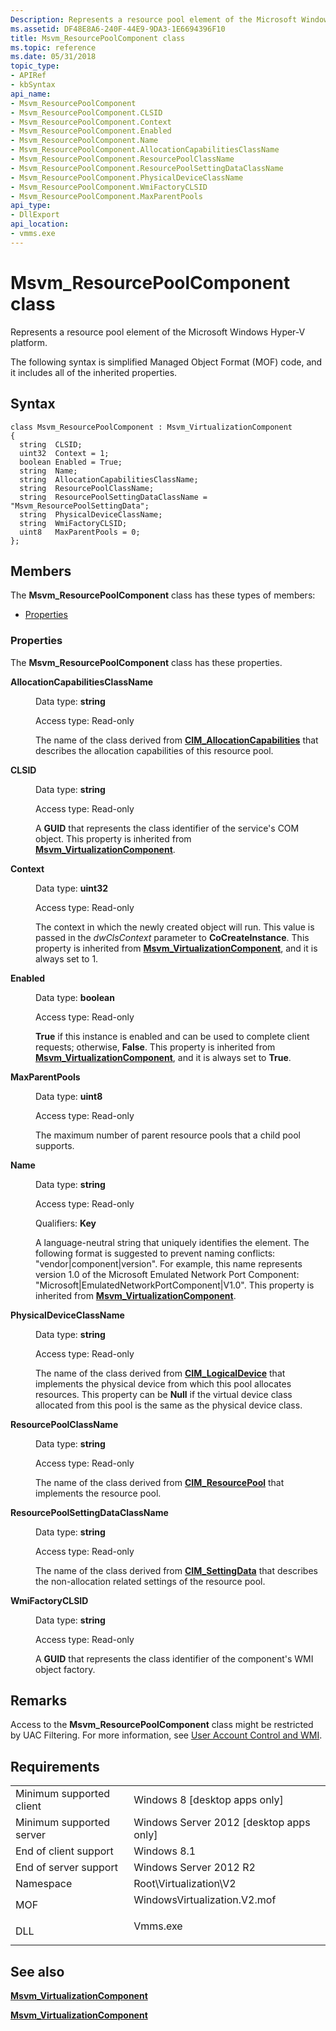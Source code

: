 ```yaml
---
Description: Represents a resource pool element of the Microsoft Windows Hyper-V platform.
ms.assetid: DF48E8A6-240F-44E9-9DA3-1E6694396F10
title: Msvm_ResourcePoolComponent class
ms.topic: reference
ms.date: 05/31/2018
topic_type: 
- APIRef
- kbSyntax
api_name: 
- Msvm_ResourcePoolComponent
- Msvm_ResourcePoolComponent.CLSID
- Msvm_ResourcePoolComponent.Context
- Msvm_ResourcePoolComponent.Enabled
- Msvm_ResourcePoolComponent.Name
- Msvm_ResourcePoolComponent.AllocationCapabilitiesClassName
- Msvm_ResourcePoolComponent.ResourcePoolClassName
- Msvm_ResourcePoolComponent.ResourcePoolSettingDataClassName
- Msvm_ResourcePoolComponent.PhysicalDeviceClassName
- Msvm_ResourcePoolComponent.WmiFactoryCLSID
- Msvm_ResourcePoolComponent.MaxParentPools
api_type: 
- DllExport
api_location: 
- vmms.exe
---
```


# Msvm\_ResourcePoolComponent class

Represents a resource pool element of the Microsoft Windows Hyper-V platform.

The following syntax is simplified Managed Object Format (MOF) code, and it includes all of the inherited properties.

## Syntax

``` syntax
class Msvm_ResourcePoolComponent : Msvm_VirtualizationComponent
{
  string  CLSID;
  uint32  Context = 1;
  boolean Enabled = True;
  string  Name;
  string  AllocationCapabilitiesClassName;
  string  ResourcePoolClassName;
  string  ResourcePoolSettingDataClassName = "Msvm_ResourcePoolSettingData";
  string  PhysicalDeviceClassName;
  string  WmiFactoryCLSID;
  uint8   MaxParentPools = 0;
};
```

## Members

The **Msvm\_ResourcePoolComponent** class has these types of members:

-   [Properties](#properties)

### Properties

The **Msvm\_ResourcePoolComponent** class has these properties.

<dl> <dt>

**AllocationCapabilitiesClassName**
</dt> <dd> <dl> <dt>

Data type: **string**
</dt> <dt>

Access type: Read-only
</dt> </dl>

The name of the class derived from [**CIM\_AllocationCapabilities**](https://docs.microsoft.com/previous-versions/windows/desktop/clushyperv/cim-allocationcapabilities) that describes the allocation capabilities of this resource pool.

</dd> <dt>

**CLSID**
</dt> <dd> <dl> <dt>

Data type: **string**
</dt> <dt>

Access type: Read-only
</dt> </dl>

A **GUID** that represents the class identifier of the service's COM object. This property is inherited from [**Msvm\_VirtualizationComponent**](msvm-virtualizationcomponent.md).

</dd> <dt>

**Context**
</dt> <dd> <dl> <dt>

Data type: **uint32**
</dt> <dt>

Access type: Read-only
</dt> </dl>

The context in which the newly created object will run. This value is passed in the *dwClsContext* parameter to **CoCreateInstance**. This property is inherited from [**Msvm\_VirtualizationComponent**](msvm-virtualizationcomponent.md), and it is always set to 1.

</dd> <dt>

**Enabled**
</dt> <dd> <dl> <dt>

Data type: **boolean**
</dt> <dt>

Access type: Read-only
</dt> </dl>

**True** if this instance is enabled and can be used to complete client requests; otherwise, **False**. This property is inherited from [**Msvm\_VirtualizationComponent**](msvm-virtualizationcomponent.md), and it is always set to **True**.

</dd> <dt>

**MaxParentPools**
</dt> <dd> <dl> <dt>

Data type: **uint8**
</dt> <dt>

Access type: Read-only
</dt> </dl>

The maximum number of parent resource pools that a child pool supports.

</dd> <dt>

**Name**
</dt> <dd> <dl> <dt>

Data type: **string**
</dt> <dt>

Access type: Read-only
</dt> <dt>

Qualifiers: **Key**
</dt> </dl>

A language-neutral string that uniquely identifies the element. The following format is suggested to prevent naming conflicts: "vendor\|component\|version". For example, this name represents version 1.0 of the Microsoft Emulated Network Port Component: "Microsoft\|EmulatedNetworkPortComponent\|V1.0". This property is inherited from [**Msvm\_VirtualizationComponent**](msvm-virtualizationcomponent.md).

</dd> <dt>

**PhysicalDeviceClassName**
</dt> <dd> <dl> <dt>

Data type: **string**
</dt> <dt>

Access type: Read-only
</dt> </dl>

The name of the class derived from [**CIM\_LogicalDevice**](https://docs.microsoft.com/windows/desktop/CIMWin32Prov/cim-logicaldevice) that implements the physical device from which this pool allocates resources. This property can be **Null** if the virtual device class allocated from this pool is the same as the physical device class.

</dd> <dt>

**ResourcePoolClassName**
</dt> <dd> <dl> <dt>

Data type: **string**
</dt> <dt>

Access type: Read-only
</dt> </dl>

The name of the class derived from [**CIM\_ResourcePool**](https://docs.microsoft.com/previous-versions//cc136903(v=vs.85)) that implements the resource pool.

</dd> <dt>

**ResourcePoolSettingDataClassName**
</dt> <dd> <dl> <dt>

Data type: **string**
</dt> <dt>

Access type: Read-only
</dt> </dl>

The name of the class derived from [**CIM\_SettingData**](https://docs.microsoft.com/previous-versions//cc136911(v=vs.85)) that describes the non-allocation related settings of the resource pool.

</dd> <dt>

**WmiFactoryCLSID**
</dt> <dd> <dl> <dt>

Data type: **string**
</dt> <dt>

Access type: Read-only
</dt> </dl>

A **GUID** that represents the class identifier of the component's WMI object factory.

</dd> </dl>

## Remarks

Access to the **Msvm\_ResourcePoolComponent** class might be restricted by UAC Filtering. For more information, see [User Account Control and WMI](https://docs.microsoft.com/windows/desktop/WmiSdk/user-account-control-and-wmi).

## Requirements



|                                     |                                                                                                         |
|-------------------------------------|---------------------------------------------------------------------------------------------------------|
| Minimum supported client<br/> | Windows 8 \[desktop apps only\]<br/>                                                              |
| Minimum supported server<br/> | Windows Server 2012 \[desktop apps only\]<br/>                                                    |
| End of client support<br/>    | Windows 8.1<br/>                                                                                  |
| End of server support<br/>    | Windows Server 2012 R2<br/>                                                                       |
| Namespace<br/>                | Root\\Virtualization\\V2<br/>                                                                     |
| MOF<br/>                      | <dl> <dt>WindowsVirtualization.V2.mof</dt> </dl> |
| DLL<br/>                      | <dl> <dt>Vmms.exe</dt> </dl>                     |



## See also

<dl> <dt>

[**Msvm\_VirtualizationComponent**](https://docs.microsoft.com/windows/desktop/HyperV_v2/msvm-virtualizationcomponent)
</dt> <dt>

[**Msvm\_VirtualizationComponent**](msvm-virtualizationcomponent.md)
</dt> </dl>

 

 




